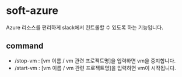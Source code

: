
# soft-azure

Azure 리소스를 편리하게 slack에서 컨트롤할 수 있도록 하는 기능입니다.

## command
- /stop-vm : [vm 이름 / vm 관련 프로젝트명]을 입력하면 vm을 중지합니다.
- /start-vm : [vm 이름 / vm 관련 프로젝트명]을 입력하면 vm이 시작됩니다.
